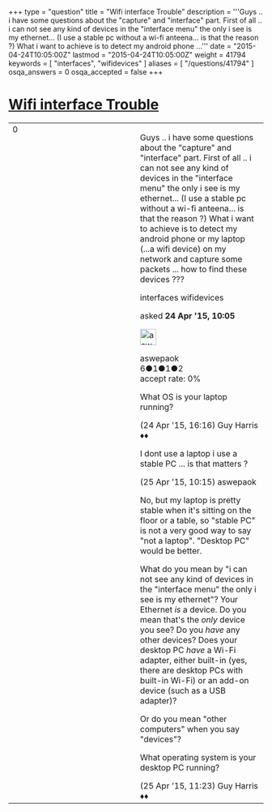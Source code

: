 +++
type = "question"
title = "Wifi interface Trouble"
description = '''Guys .. i have some questions about the &quot;capture&quot; and &quot;interface&quot; part. First of all .. i can not see any kind of devices in the &quot;interface menu&quot; the only i see is my ethernet... (I use a stable pc without a wi-fi anteena... is that the reason ?) What i want to achieve is to detect my android phone ...'''
date = "2015-04-24T10:05:00Z"
lastmod = "2015-04-24T10:05:00Z"
weight = 41794
keywords = [ "interfaces", "wifidevices" ]
aliases = [ "/questions/41794" ]
osqa_answers = 0
osqa_accepted = false
+++

<div class="headNormal">

# [Wifi interface Trouble](/questions/41794/wifi-interface-trouble)

</div>

<div id="main-body">

<div id="askform">

<table id="question-table" style="width:100%;"><colgroup><col style="width: 50%" /><col style="width: 50%" /></colgroup><tbody><tr class="odd"><td style="width: 30px; vertical-align: top"><div class="vote-buttons"><div id="post-41794-score" class="post-score" title="current number of votes">0</div><div id="favorite-count" class="favorite-count"></div></div></td><td><div id="item-right"><div class="question-body"><p>Guys .. i have some questions about the "capture" and "interface" part. First of all .. i can not see any kind of devices in the "interface menu" the only i see is my ethernet... (I use a stable pc without a wi-fi anteena... is that the reason ?) What i want to achieve is to detect my android phone or my laptop (...a wifi device) on my network and capture some packets ... how to find these devices ???</p></div><div id="question-tags" class="tags-container tags">interfaces wifidevices</div><div id="question-controls" class="post-controls"></div><div class="post-update-info-container"><div class="post-update-info post-update-info-user"><p>asked <strong>24 Apr '15, 10:05</strong></p><img src="https://secure.gravatar.com/avatar/e8dcb35d1f1aade2da7a6d3d0ed733ba?s=32&amp;d=identicon&amp;r=g" class="gravatar" width="32" height="32" alt="aswepaok&#39;s gravatar image" /><p>aswepaok<br />
<span class="score" title="6 reputation points">6</span><span title="1 badges"><span class="badge1">●</span><span class="badgecount">1</span></span><span title="1 badges"><span class="silver">●</span><span class="badgecount">1</span></span><span title="2 badges"><span class="bronze">●</span><span class="badgecount">2</span></span><br />
<span class="accept_rate" title="Rate of the user&#39;s accepted answers">accept rate:</span> <span title="aswepaok has no accepted answers">0%</span></p></div></div><div id="comments-container-41794" class="comments-container"><span id="41806"></span><div id="comment-41806" class="comment"><div id="post-41806-score" class="comment-score"></div><div class="comment-text"><p>What OS is your laptop running?</p></div><div id="comment-41806-info" class="comment-info"><span class="comment-age">(24 Apr '15, 16:16)</span> Guy Harris ♦♦</div></div><span id="41832"></span><div id="comment-41832" class="comment"><div id="post-41832-score" class="comment-score"></div><div class="comment-text"><p>I dont use a laptop i use a stable PC ... is that matters ?</p></div><div id="comment-41832-info" class="comment-info"><span class="comment-age">(25 Apr '15, 10:15)</span> aswepaok</div></div><span id="41833"></span><div id="comment-41833" class="comment"><div id="post-41833-score" class="comment-score"></div><div class="comment-text"><p>No, but my laptop is pretty stable when it's sitting on the floor or a table, so "stable PC" is not a very good way to say "not a laptop". "Desktop PC" would be better.</p><p>What do you mean by "i can not see any kind of devices in the "interface menu" the only i see is my ethernet"? Your Ethernet <em>is</em> a device. Do you mean that's the <em>only</em> device you see? Do you <em>have</em> any other devices? Does your desktop PC <em>have</em> a Wi-Fi adapter, either built-in (yes, there are desktop PCs with built-in Wi-Fi) or an add-on device (such as a USB adapter)?</p><p>Or do you mean "other computers" when you say "devices"?</p><p>What operating system is your desktop PC running?</p></div><div id="comment-41833-info" class="comment-info"><span class="comment-age">(25 Apr '15, 11:23)</span> Guy Harris ♦♦</div></div></div><div id="comment-tools-41794" class="comment-tools"></div><div class="clear"></div><div id="comment-41794-form-container" class="comment-form-container"></div><div class="clear"></div></div></td></tr></tbody></table>

</div>

</div>

